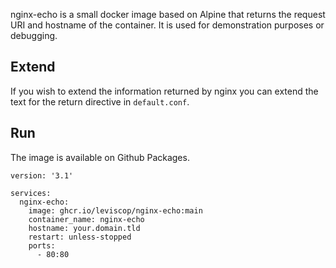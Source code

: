 nginx-echo is a small docker image based on Alpine that returns the request URI
and hostname of the container. It is used for demonstration purposes or
debugging.

## Extend

If you wish to extend the information returned by nginx you can extend the text
for the return directive in `default.conf`.

## Run

The image is available on Github Packages.

```
version: '3.1'

services:
  nginx-echo:
    image: ghcr.io/leviscop/nginx-echo:main
    container_name: nginx-echo
    hostname: your.domain.tld
    restart: unless-stopped
    ports:
      - 80:80
```
